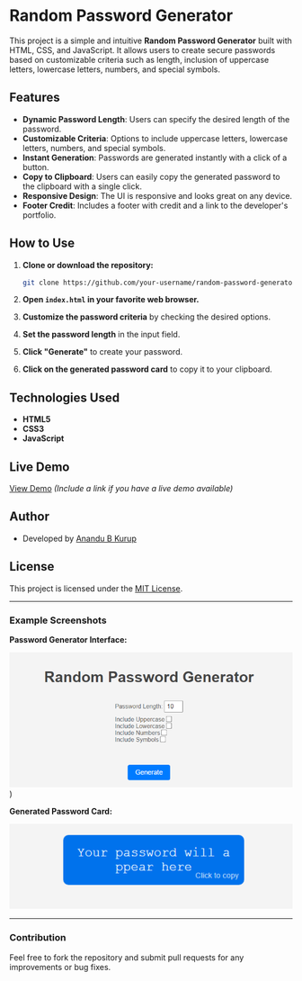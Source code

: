 # Random Password Generator

This project is a simple and intuitive **Random Password Generator** built with HTML, CSS, and JavaScript. It allows users to create secure passwords based on customizable criteria such as length, inclusion of uppercase letters, lowercase letters, numbers, and special symbols.

## Features

- **Dynamic Password Length**: Users can specify the desired length of the password.
- **Customizable Criteria**: Options to include uppercase letters, lowercase letters, numbers, and special symbols.
- **Instant Generation**: Passwords are generated instantly with a click of a button.
- **Copy to Clipboard**: Users can easily copy the generated password to the clipboard with a single click.
- **Responsive Design**: The UI is responsive and looks great on any device.
- **Footer Credit**: Includes a footer with credit and a link to the developer's portfolio.

## How to Use

1. **Clone or download the repository:**
    ```bash
    git clone https://github.com/your-username/random-password-generator.git
    ```

2. **Open `index.html` in your favorite web browser.**

3. **Customize the password criteria** by checking the desired options.

4. **Set the password length** in the input field.

5. **Click "Generate"** to create your password.

6. **Click on the generated password card** to copy it to your clipboard.

## Technologies Used

- **HTML5**
- **CSS3**
- **JavaScript**

## Live Demo

[View Demo](https://your-demo-url.com) *(Include a link if you have a live demo available)*

## Author

- Developed by [Anandu B Kurup](https://bfrevren.netlify.app/)

## License

This project is licensed under the [MIT License](LICENSE).

---

### Example Screenshots

**Password Generator Interface:**

![Password Generator Interface](https://github.com/AnanduB13/Random-Password-Generator/blob/a83da00f9070f99a29f03006926fd024413d9b29/Password%20Gen%20Website/Assets/Interface.png?raw=true))

**Generated Password Card:**

![Generated Password Card](https://github.com/AnanduB13/Random-Password-Generator/blob/main/Password%20Gen%20Website/Assets/Password%20Card.png?raw=true)
 

---

### Contribution

Feel free to fork the repository and submit pull requests for any improvements or bug fixes. 
